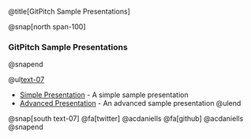 @title[GitPitch Sample Presentations]

@snap[north span-100]
### GitPitch Sample Presentations
@snapend

@ul[text-07](false)
- [Simple Presentation](https://gitpitch.com/acdaniells/try-gitpitch/master?p=talks/simple) - A simple sample presentation
- [Advanced Presentation](https://gitpitch.com/acdaniells/try-gitpitch/master?p=talks/advanced) - An advanced sample presentation
@ulend

@snap[south text-07]
@fa[twitter] @acdaniells
@fa[github] @acdaniells
@snapend

